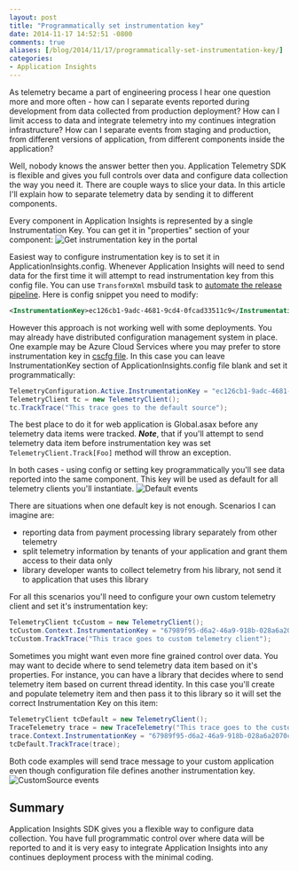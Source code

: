 ```yaml
---
layout: post
title: "Programmatically set instrumentation key"
date: 2014-11-17 14:52:51 -0800
comments: true
aliases: [/blog/2014/11/17/programmatically-set-instrumentation-key/]
categories: 
- Application Insights
---
```

As telemetry became a part of engineering process I hear one question more and more often - how can I separate events reported during development from data collected from production deployment? How can I limit access to data and integrate telemetry into my continues integration infrastructure? How can I separate events from staging and production, from different versions of application, from different components inside the application? 

Well, nobody knows the answer better then you. Application Telemetry SDK is flexible and gives you full controls over data and configure data collection the way you need it. There are couple ways to slice your data. In this article I'll explain how to separate telemetry data by sending it to different components. 

Every component in Application Insights is represented by a single Instrumentation Key. You can get it in "properties" section of your component:
![Get instrumentation key in the portal](/images/2014-11-17-programmatically-set-instrumenttion-key/getinstrumentationkey.png)

Easiest way to configure instrumentation key is to set it in ApplicationInsights.config. Whenever Application Insights will need to send data for the first time it will attempt to read instrumentation key from this config file. You can use ```TransformXml``` msbuild task to [automate the release pipeline](http://msdn.microsoft.com/en-us/library/dn449951.aspx). Here is config snippet you need to modify: 
``` xml
<InstrumentationKey>ec126cb1-9adc-4681-9cd4-0fcad33511c9</InstrumentationKey>
```
However this approach is not working well with some deployments. You may already have distributed configuration management system in place. One example may be Azure Cloud Services where you may prefer to store instrumentation key in [cscfg file](http://azure.microsoft.com/en-us/documentation/articles/cloud-services-how-to-configure/). In this case you can leave InstrumentationKey section of ApplicationInsights.config file blank and set it programmatically:
``` csharp
TelemetryConfiguration.Active.InstrumentationKey = "ec126cb1-9adc-4681-9cd4-0fcad33511c9";
TelemetryClient tc = new TelemetryClient();
tc.TrackTrace("This trace goes to the default source");
```
The best place to do it for web application is Global.asax before any telemetry data items were tracked. ***Note***, that if you'll attempt to send telemetry data item before instrumentation key was set ```TelemetryClient.Track[Foo]``` method will throw an exception.

In both cases - using config or setting key programmatically you'll see data reported into the same component. This key will be used as default for all telemetry clients you'll instantiate.
![Default events](/images/2014-11-17-programmatically-set-instrumenttion-key/defaultsourceevents.png)

There are situations when one default key is not enough. Scenarios I can imagine are:

- reporting data from payment processing library separately from other telemetry
- split telemetry information by tenants of your application and grant them access to their data only
- library developer wants to collect telemetry from his library, not send it to application that uses this library

For all this scenarios you'll need to configure your own custom telemetry client and set it's instrumentation key:
``` csharp
TelemetryClient tcCustom = new TelemetryClient();
tcCustom.Context.InstrumentationKey = "67989f95-d6a2-46a9-918b-028a6a2070c1";
tcCustom.TrackTrace("This trace goes to custom telemetry client");
```
Sometimes you might want even more fine grained control over data. You may want to decide where to send telemetry data item based on it's properties. For instance, you can have a library that decides where to send telemetry item based on current thread identity. In this case you'll create and populate telemetry item and then pass it to this library so it will set the correct Instrumentation Key on this item:
``` csharp
TelemetryClient tcDefault = new TelemetryClient();
TraceTelemetry trace = new TraceTelemetry("This trace goes to the custom source");
trace.Context.InstrumentationKey = "67989f95-d6a2-46a9-918b-028a6a2070c1";
tcDefault.TrackTrace(trace);

```
Both code examples will send trace message to your custom application even though configuration file defines another instrumentation key.
![CustomSource events](/images/2014-11-17-programmatically-set-instrumenttion-key/customsourceevents.png)

Summary
-------
Application Insights SDK gives you a flexible way to configure data collection. You have full programmatic control over where data will be reported to and it is very easy to integrate Application Insights into any continues deployment process with the minimal coding.